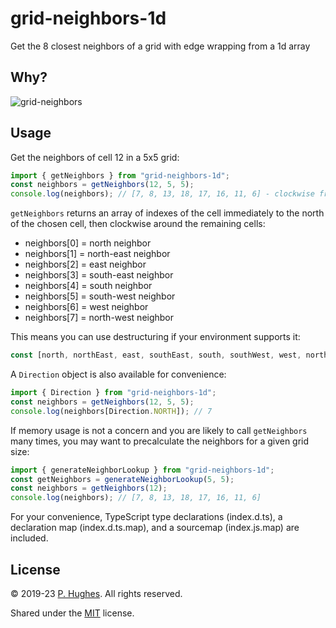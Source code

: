 # grid-neighbors-1d

Get the 8 closest neighbors of a grid with edge wrapping from a 1d array

## Why?
![grid-neighbors](https://raw.githubusercontent.com/phugh/grid-neighbors-1d/master/grid-neighbors.png)

## Usage
Get the neighbors of cell 12 in a 5x5 grid:
```javascript
import { getNeighbors } from "grid-neighbors-1d";
const neighbors = getNeighbors(12, 5, 5);
console.log(neighbors); // [7, 8, 13, 18, 17, 16, 11, 6] - clockwise from north
```

`getNeighbors` returns an array of indexes of the cell immediately to the north of the chosen cell, then clockwise around the remaining cells:

* neighbors[0] = north neighbor
* neighbors[1] = north-east neighbor
* neighbors[2] = east neighbor
* neighbors[3] = south-east neighbor
* neighbors[4] = south neighbor
* neighbors[5] = south-west neighbor
* neighbors[6] = west neighbor
* neighbors[7] = north-west neighbor

This means you can use destructuring if your environment supports it:

```javascript
const [north, northEast, east, southEast, south, southWest, west, northWest] = getNeighbors(4, 10, 6);
```

A `Direction` object is also available for convenience:

```javascript
import { Direction } from "grid-neighbors-1d";
const neighbors = getNeighbors(12, 5, 5);
console.log(neighbors[Direction.NORTH]); // 7
```

If memory usage is not a concern and you are likely to call `getNeighbors` many times, you may want to precalculate the neighbors for a given grid size:

```javascript
import { generateNeighborLookup } from "grid-neighbors-1d";
const getNeighbors = generateNeighborLookup(5, 5);
const neighbors = getNeighbors(12);
console.log(neighbors); // [7, 8, 13, 18, 17, 16, 11, 6]
```

For your convenience, TypeScript type declarations (index.d.ts), a declaration map (index.d.ts.map), and a sourcemap (index.js.map) are included.

## License
&copy; 2019-23 [P. Hughes](https://www.phugh.es). All rights reserved.

Shared under the [MIT](https://choosealicense.com/licenses/mit/) license.
